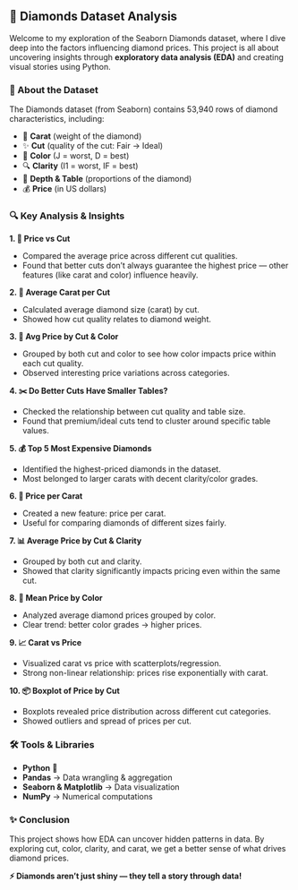## 💎 Diamonds Dataset Analysis

Welcome to my exploration of the Seaborn Diamonds dataset, where I dive deep into the factors influencing diamond prices. This project is all about uncovering insights through **exploratory data analysis (EDA)** and creating visual stories using Python.

### 📌 About the Dataset

The Diamonds dataset (from Seaborn) contains 53,940 rows of diamond characteristics, including:
- 💎 **Carat** (weight of the diamond)
- ✨ **Cut** (quality of the cut: Fair → Ideal)
- 🎨 **Color** (J = worst, D = best)
- 🔍 **Clarity** (I1 = worst, IF = best)
- 📏 **Depth & Table** (proportions of the diamond)
- 💰 **Price** (in US dollars)

### 🔍 Key Analysis & Insights
**1. 💎 Price vs Cut**
- Compared the average price across different cut qualities.
- Found that better cuts don’t always guarantee the highest price — other features (like carat and color) influence heavily.

**2. 📏 Average Carat per Cut**
- Calculated average diamond size (carat) by cut.
- Showed how cut quality relates to diamond weight.

**3. 🎨 Avg Price by Cut & Color**
- Grouped by both cut and color to see how color impacts price within each cut quality.
- Observed interesting price variations across categories.

**4. ✂️ Do Better Cuts Have Smaller Tables?**
- Checked the relationship between cut quality and table size.
- Found that premium/ideal cuts tend to cluster around specific table values.

**5. 💰 Top 5 Most Expensive Diamonds**
- Identified the highest-priced diamonds in the dataset.
- Most belonged to larger carats with decent clarity/color grades.

**6. 💎 Price per Carat**
- Created a new feature: price per carat.
- Useful for comparing diamonds of different sizes fairly.

**7. 📊 Average Price by Cut & Clarity**
- Grouped by both cut and clarity.
- Showed that clarity significantly impacts pricing even within the same cut.

**8. 🎨 Mean Price by Color**
- Analyzed average diamond prices grouped by color.
- Clear trend: better color grades → higher prices.

**9. 📈 Carat vs Price**
- Visualized carat vs price with scatterplots/regression.
- Strong non-linear relationship: prices rise exponentially with carat.

**10. 📦 Boxplot of Price by Cut**
- Boxplots revealed price distribution across different cut categories.
- Showed outliers and spread of prices per cut.

### 🛠️ Tools & Libraries

- **Python** 🐍
- **Pandas** → Data wrangling & aggregation
- **Seaborn & Matplotlib** → Data visualization
- **NumPy** → Numerical computations


### ✨ Conclusion

This project shows how EDA can uncover hidden patterns in data. By exploring cut, color, clarity, and carat, we get a better sense of what drives diamond prices.

**⚡ Diamonds aren’t just shiny — they tell a story through data!**

